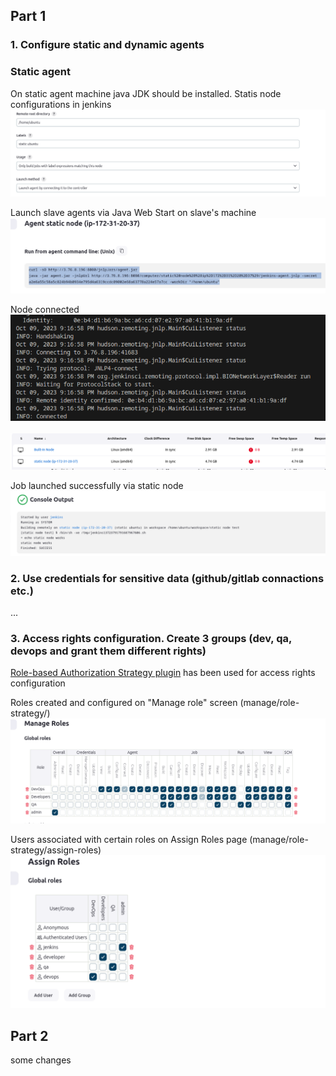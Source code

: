 ## Part 1
### 1. Configure static and dynamic agents
### Static agent
On static agent machine java JDK should be installed.
Statis node configurations in jenkins
<br>![task1_3](IMG/task1_1_1.png)</br>

Launch slave agents via Java Web Start on slave's machine
<br>![task1_3](IMG/task1_1_2.png)</br>

Node connected
<br>![task1_3](IMG/task1_1_5.png)</br>
<br>![task1_3](IMG/task1_1_3.png)</br>

Job launched successfully via static node
<br>![task1_3](IMG/task1_1_4.png)</br>

### 2. Use credentials for sensitive data (github/gitlab connactions etc.)

...

### 3. Access rights configuration. Create 3 groups (dev, qa, devops and grant them different rights)

[Role-based Authorization Strategy plugin](https://plugins.jenkins.io/role-strategy/) has been used for access rights configuration

Roles created and configured on "Manage role" screen (manage/role-strategy/)
<br>![task1_3](IMG/task1_3_1.png)</br>

Users associated with certain roles on Assign Roles page (manage/role-strategy/assign-roles)
<br>![task1_3](IMG/task1_3_2.png)</br>

## Part 2
some changes